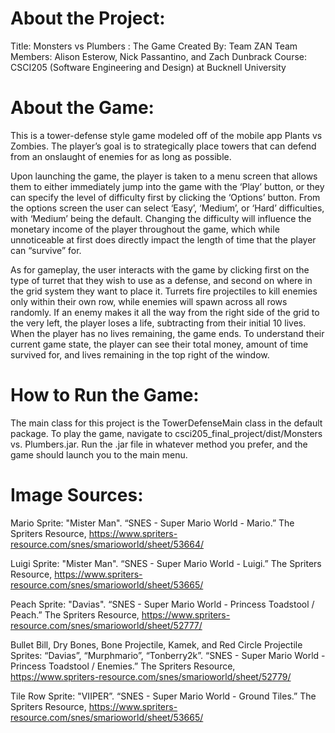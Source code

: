 # About the Project:
Title: Monsters vs Plumbers : The Game
Created By: Team ZAN 
Team Members: Alison Esterow, Nick Passantino, and Zach Dunbrack
Course: CSCI205 (Software Engineering and Design) at Bucknell University

# About the Game:
This is a tower-defense style game modeled off of the mobile app Plants vs Zombies. The player’s goal is to strategically place towers that can defend from an onslaught of enemies for as long as possible.

Upon launching the game, the player is taken to a menu screen that allows them to either immediately jump into the game with the ‘Play’ button, or they can specify the level of difficulty first by clicking the ‘Options’ button. From the options screen the user can select ‘Easy’, ‘Medium’, or ‘Hard’ difficulties, with  ‘Medium’ being the default. Changing the difficulty will influence the monetary income of the player throughout the game, which while unnoticeable at first does directly impact the length of time that the player can “survive” for.
	
As for gameplay, the user interacts with the game by clicking first on the type of turret that they wish to use as a defense, and second on where in the grid system they want to place it. Turrets fire projectiles to kill enemies only within their own row, while enemies will spawn across all rows randomly. If an enemy makes it all the way from the right side of the grid to the very left, the player loses a life, subtracting from their initial 10 lives. When the player has no lives remaining, the game ends. To understand their current game state, the player can see their total money, amount of time survived for, and lives remaining in the top right of the window.

# How to Run the Game:
The main class for this project is the TowerDefenseMain class in the default package. To play the game, navigate to csci205\_final\_project/dist/Monsters vs. Plumbers.jar. Run the .jar file in whatever method you prefer, and the game should launch you to the main menu.

# Image Sources:
Mario Sprite:
"Mister Man". “SNES - Super Mario World - Mario.” The Spriters Resource, 
https://www.spriters-resource.com/snes/smarioworld/sheet/53664/

Luigi Sprite: 
"Mister Man". “SNES - Super Mario World - Luigi.” The Spriters Resource, 
https://www.spriters-resource.com/snes/smarioworld/sheet/53665/

Peach Sprite:
"Davias". “SNES - Super Mario World - Princess Toadstool / Peach.” The Spriters Resource, 
https://www.spriters-resource.com/snes/smarioworld/sheet/52777/

Bullet Bill, Dry Bones, Bone Projectile, Kamek, and Red Circle Projectile Sprites:
“Davias”, “Murphmario”, “Tonberry2k”. “SNES - Super Mario World - Princess Toadstool / Enemies.” The Spriters Resource, 
https://www.spriters-resource.com/snes/smarioworld/sheet/52779/

Tile Row Sprite:
"VIIPER”. “SNES - Super Mario World - Ground Tiles.” The Spriters Resource, 
https://www.spriters-resource.com/snes/smarioworld/sheet/53665/

